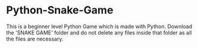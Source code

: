 # Python-Snake-Game
This is a beginner level Python Game which is made with Python.
Download the 'SNAKE GAME' folder and do not delete any files inside that
folder as all the files are necessary.
